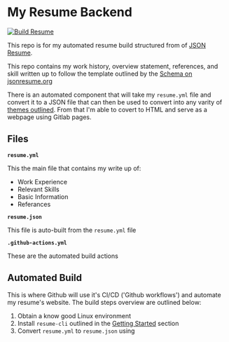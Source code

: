 # My Resume Backend
[![Build Resume](https://github.com/mrreyes512/resume/actions/workflows/auto_build.yml/badge.svg)](https://github.com/mrreyes512/resume/actions/workflows/auto_build.yml)

This repo is for my automated resume build structured from of [JSON Resume](https://jsonresume.org/).

This repo contains my work history, overview statement, references, and skill written up to follow the template outlined by the [Schema on jsonresume.org](https://jsonresume.org/schema/)

There is an automated component that will take my `resume.yml` file and convert it to a JSON file that can then be used to convert into any varity of [themes outlined](https://jsonresume.org/themes/). From that I'm able to covert to HTML and serve as a webpage using Gitlab pages. 

## Files

**`resume.yml`**

This the main file that contains my write up of:
* Work Experience
* Relevant Skills
* Basic Information
* Referances

**`resume.json`**

This file is auto-built from the `resume.yml` file

**`.github-actions.yml`**

These are the automated build actions

## Automated Build

This is where Github will use it's CI/CD ('Github workflows') and automate my resume's website. The build steps overview are outlined below:

1) Obtain a know good Linux environment
2) Install `resume-cli` outlined in the [Getting Started](https://jsonresume.org/getting-started/) section
3) Convert `resume.yml` to `resume.json` using 
